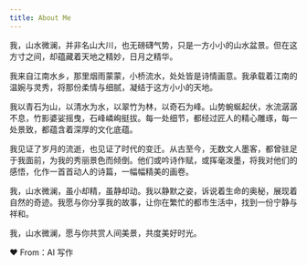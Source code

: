 ```yaml
---
title: About Me
---
```



我，山水微澜，并非名山大川，也无磅礴气势，只是一方小小的山水盆景。但在这方寸之间，却蕴藏着天地之精妙，日月之精华。

我来自江南水乡，那里烟雨蒙蒙，小桥流水，处处皆是诗情画意。我承载着江南的温婉与灵秀，将那份柔情与细腻，凝结于这方小小的天地。

我以青石为山，以清水为水，以翠竹为林，以奇石为峰。山势蜿蜒起伏，水流潺潺不息，竹影婆娑摇曳，石峰嶙峋挺拔。每一处细节，都经过匠人的精心雕琢，每一处景致，都蕴含着深厚的文化底蕴。

我见证了岁月的流逝，也见证了时代的变迁。从古至今，无数文人墨客，都曾驻足于我面前，为我的秀丽景色而倾倒。他们或吟诗作赋，或挥毫泼墨，将我对他们的感悟，化作一首首动人的诗篇，一幅幅精美的画卷。

我，山水微澜，虽小却精，虽静却动。我以静默之姿，诉说着生命的奥秘，展现着自然的奇迹。我愿与你分享我的故事，让你在繁忙的都市生活中，找到一份宁静与祥和。

我，山水微澜，愿与你共赏人间美景，共度美好时光。


❤️ From：AI 写作

